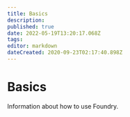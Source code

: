 ```yaml
---
title: Basics
description: 
published: true
date: 2022-05-19T13:20:17.068Z
tags: 
editor: markdown
dateCreated: 2020-09-23T02:17:40.898Z
---
```


# Basics
Information about how to use Foundry.